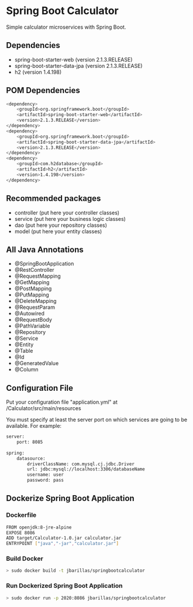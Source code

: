 # Spring Boot Calculator
Simple calculator microservices with Spring Boot.

## Dependencies
- spring-boot-starter-web (version 2.1.3.RELEASE)
- spring-boot-starter-data-jpa (version 2.1.3.RELEASE)
- h2 (version 1.4.198)

## POM Dependencies

```sh
<dependency>
    <groupId>org.springframework.boot</groupId>
    <artifactId>spring-boot-starter-web</artifactId>
    <version>2.1.3.RELEASE</version>
</dependency>
<dependency>
    <groupId>org.springframework.boot</groupId>
    <artifactId>spring-boot-starter-data-jpa</artifactId>
    <version>2.1.3.RELEASE</version>
</dependency>
<dependency>
    <groupId>com.h2database</groupId>
    <artifactId>h2</artifactId>
    <version>1.4.198</version>
</dependency>
```

## Recommended packages
- controller (put here your controller classes)
- service (put here your business logic classes)
- dao (put here your repository classes)
- model (put here your entity classes)

## All Java Annotations
- @SpringBootApplication
- @RestController
- @RequestMapping
- @GetMapping
- @PostMapping
- @PutMapping
- @DeleteMapping
- @RequestParam
- @Autowired
- @RequestBody
- @PathVariable
- @Repository
- @Service
- @Entity
- @Table
- @Id
- @GeneratedValue
- @Column

## Configuration File
Put your configuration file "application.yml" at /Calculator/src/main/resources

You must specify at least the server port on which services are going to be available.  For example:

```sh
server:
    port: 8085
    
spring:
    datasource:
        driverClassName: com.mysql.cj.jdbc.Driver
        url: jdbc:mysql://localhost:3306/databaseName
        username: user
        password: pass
```

## Dockerize Spring Boot Application

### Dockerfile
```sh
FROM openjdk:8-jre-alpine
EXPOSE 8086
ADD target/Calculator-1.0.jar calculator.jar
ENTRYPOINT ["java","-jar","calculator.jar"]
```

### Build Docker
```sh
> sudo docker build -t jbarillas/springbootcalculator
```

### Run Dockerized Spring Boot Application
```sh
> sudo docker run -p 2020:8086 jbarillas/springbootcalculator
```
